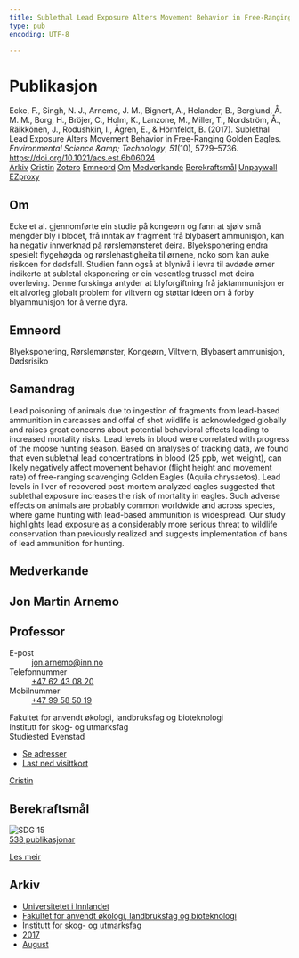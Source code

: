 ```yaml
---
title: Sublethal Lead Exposure Alters Movement Behavior in Free-Ranging Golden Eagles
type: pub
encoding: UTF-8

---
```

<h1>Publikasjon</h1>
<article id="csl-bib-container-5V4N5QQG" class="csl-bib-container">
  <div class="csl-bib-body"> <div class="csl-entry">Ecke, F., Singh, N. J., Arnemo, J. M., Bignert, A., Helander, B., Berglund, Å. M. M., Borg, H., Bröjer, C., Holm, K., Lanzone, M., Miller, T., Nordström, Å., Räikkönen, J., Rodushkin, I., Ågren, E., &#38; Hörnfeldt, B. (2017). Sublethal Lead Exposure Alters Movement Behavior in Free-Ranging Golden Eagles. <i>Environmental Science &#38;amp; Technology</i>, <i>51</i>(10), 5729–5736. <a href="https://doi.org/10.1021/acs.est.6b06024">https://doi.org/10.1021/acs.est.6b06024</a></div> </div>
  <div class="csl-bib-buttons">
    <a href="#taxonomy-article-5V4N5QQG" alt="archive" class="csl-bib-button">Arkiv</a>
    <a href="https://app.cristin.no/results/show.jsf?id=1484612" alt="Cristin" class="csl-bib-button">Cristin</a>
    <a href="http://zotero.org/groups/5881554/items/5V4N5QQG" alt="Zotero" class="csl-bib-button">Zotero</a>
    <a href="#keywords-article-5V4N5QQG" alt="keywords" class="csl-bib-button">Emneord</a>
    <a href="#about-article-5V4N5QQG" alt="about_pub" class="csl-bib-button">Om</a>
    <a href="#contributors-article-5V4N5QQG" alt="contributors" class="csl-bib-button">Medverkande</a>
    <a href="#sdg-article-5V4N5QQG" alt="sdg" class="csl-bib-button">Berekraftsmål</a>
    <a href="https://doi.org/10.1021/acs.est.6b06024" alt="Unpaywall" class="csl-bib-button">Unpaywall</a>
    <a href="https://doi.org/10.1021/acs.est.6b06024" alt="EZproxy" class="csl-bib-button">EZproxy</a>
  </div>
  <div id="csl-bib-meta-container-5V4N5QQG"></div>
</article>
<div id="csl-bib-meta-5V4N5QQG" class="csl-bib-meta">
  <article id="about-article-5V4N5QQG" class="about_pub-article">
    <h1>Om</h1>
    Ecke et al. gjennomførte ein studie på kongeørn og fann at sjølv små mengder bly i blodet, frå inntak av fragment frå blybasert ammunisjon, kan ha negativ innverknad på rørslemønsteret deira. Blyeksponering endra spesielt flygehøgda og rørslehastigheita til ørnene, noko som kan auke risikoen for dødsfall. Studien fann også at blynivå i levra til avdøde ørner indikerte at subletal eksponering er ein vesentleg trussel mot deira overleving. Denne forskinga antyder at blyforgiftning frå jaktammunisjon er eit alvorleg globalt problem for viltvern og støttar ideen om å forby blyammunisjon for å verne dyra.
  </article>
  <article id="keywords-article-5V4N5QQG" class="keywords-article">
    <h1>Emneord</h1>
    Blyeksponering, Rørslemønster, Kongeørn, Viltvern, Blybasert ammunisjon, Dødsrisiko
  </article>
  <article id="abstract-article-5V4N5QQG" class="abstract-article">
    <h1>Samandrag</h1>
    Lead poisoning of animals due to ingestion of fragments from lead-based ammunition in carcasses and offal of shot wildlife is acknowledged globally and raises great concerns about potential behavioral effects leading to increased mortality risks. Lead levels in blood were correlated with progress of the moose hunting season. Based on analyses of tracking data, we found that even sublethal lead concentrations in blood (25 ppb, wet weight), can likely negatively affect movement behavior (flight height and movement rate) of free-ranging scavenging Golden Eagles (Aquila chrysaetos). Lead levels in liver of recovered post-mortem analyzed eagles suggested that sublethal exposure increases the risk of mortality in eagles. Such adverse effects on animals are probably common worldwide and across species, where game hunting with lead-based ammunition is widespread. Our study highlights lead exposure as a considerably more serious threat to wildlife conservation than previously realized and suggests implementation of bans of lead ammunition for hunting.
  </article>
  <article id="contributors-article-5V4N5QQG" class="contributors-article">
    <h1>Medverkande</h1>
    <div class="personas"> <div class="vrtx-hinn-person-card"> <div class="photo"> <i class="lar la-user-circle missing-person"></i> </div> <div class="info"> <hgroup><h1>Jon Martin Arnemo</h1> <h2>Professor</h2> </hgroup><dl> <dt>E-post</dt> <dd> <a href="mailto:jon.arnemo@inn.no">jon.arnemo@inn.no</a> </dd> <dt>Telefonnummer</dt> <dd><a href="tel:+4762430820"> +47 62 43 08 20 </a></dd> <dt>Mobilnummer</dt> <dd><a href="tel:+4799585019"> +47 99 58 50 19 </a></dd> </dl> <p> Fakultet for anvendt økologi, landbruksfag og bioteknologi<br> Institutt for skog- og utmarksfag<br> Studiested Evenstad </p> <ul class="vrtx-hinn-links"> <li><a href="https://www.inn.no/finn-en-ansatt/jon-arnemo.html#vrtx-hinn-addresses">Se adresser</a></li> <li><a href="https://www.inn.no/finn-en-ansatt/jon-arnemo.html?vrtx=vcf">Last ned visittkort</a></li> </ul> </div> </div> <a href="https://app.cristin.no/persons/show.jsf?id=328246" alt="Cristin URL" class="personas-cristin">Cristin</a> </div>
  </article>
  <article id="sdg-article-5V4N5QQG" class="sdg-article">
    <h1>Berekraftsmål</h1>
    <div class="sdg-container"><div id="sdg15" class="sdg">
        <img src="{{< params subfolder >}}images/sdg/sdg15_nn.png" class="image" alt="SDG 15">
        <div class="sdg-overlay">
          <a href="{{< params subfolder >}}nn/archive/?sdg=15#archive" class="sdg-publication-count"><span>538</span> publikasjonar</a>
          <p><a href="https://fn.no/om-fn/fns-baerekraftsmaal/livet-paa-land?lang=nno-NO" class="sdg-read-more">Les meir</a></p>
        </div>
      </div></div>
  </article>
  <article id="taxonomy-article-5V4N5QQG" class="taxonomy-article">
    <h1>Arkiv</h1>
    <ul>
      <li><a href="{{< params subfolder >}}nn/archive/?key=3DCRN523">Universitetet i Innlandet</a></li>
      <li><a href="{{< params subfolder >}}nn/archive/?key=T77LXH6D">Fakultet for anvendt økologi, landbruksfag og bioteknologi</a></li>
      <li><a href="{{< params subfolder >}}nn/archive/?key=7TRARPE3">Institutt for skog- og utmarksfag</a></li>
      <li><a href="{{< params subfolder >}}nn/archive/?key=QVBAYKNY">2017</a></li>
      <li><a href="{{< params subfolder >}}nn/archive/?key=XY6Q9EJU">August</a></li>
    </ul>
  </article>
</div>
